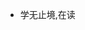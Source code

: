 - 学无止境,在读

<!---
KeepInlove/KeepInlove is a ✨ special ✨ repository because its `README.md` (this file) appears on your GitHub profile.
You can click the Preview link to take a look at your changes.
--->

